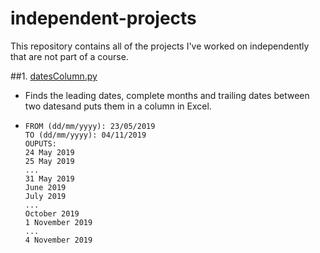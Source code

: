 # independent-projects

This repository contains all of the projects I've worked on independently that are not part of a course.

##1. [datesColumn.py](https://github.com/ErisedKT/independent-projects/blob/master/datesColumn.py)
* Finds the leading dates, complete months and trailing dates between two datesand puts them in a column in Excel.
*     FROM (dd/mm/yyyy): 23/05/2019
	  TO (dd/mm/yyyy): 04/11/2019
 	  OUPUTS:
      24 May 2019
	  25 May 2019
      ...
      31 May 2019
      June 2019
      July 2019
      ...
      October 2019
      1 November 2019
      ...
      4 November 2019
